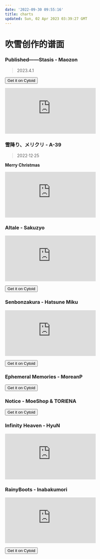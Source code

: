 ```yaml
---
date: '2022-09-30 09:55:16'
title: charts
updated: Sun, 02 Apr 2023 03:39:27 GMT
---
```

# 吹雪创作的谱面

### Published——Stasis - Maozon

> 2023.4.1

<button onclick="window.open('https://cytoid.io/levels/yuki.stasis.maozon')">Get it on Cytoid</button>

<iframe src="https://player.bilibili.com/player.html?aid=824312757&bvid=BV1Zg4y137ys&cid=1078970435&page=1" scrolling="no" border="0" frameborder="no" framespacing="0" allowfullscreen="true"> </iframe>

### 雪降り、メリクリ - A-39

> 2022·12·25

**Merry Christmas**


<iframe src="https://player.bilibili.com/player.html?aid=264060222&bvid=BV1ne411c76T&cid=932203572&page=1" scrolling="no" border="0" frameborder="no" framespacing="0" allowfullscreen="true"> </iframe>


### Altale - Sakuzyo


<iframe src="https://player.bilibili.com/player.html?aid=385029676&bvid=BV1UZ4y1q7Hx&cid=748802499&page=1" scrolling="no" border="0" frameborder="no" framespacing="0" allowfullscreen="true"> </iframe>

<button onclick="window.open('https://cytoid.io/levels/sakaino.altale.sakuzyo')">Get it on Cytoid</button>

### Senbonzakura - Hatsune Miku


<iframe src="https://player.bilibili.com/player.html?aid=510151462&bvid=BV1au411v7zB&cid=560992988&page=1" scrolling="no" border="0" frameborder="no" framespacing="0" allowfullscreen="true"> </iframe>


<button onclick="window.open('https://cytoid.io/levels/sakaino.senbonzakura.miku')">Get it on Cytoid</button>


### Ephemeral Memories - MoreanP

<button onclick="window.open('https://cytoid.io/levels/firesine.ephmem.moreanp')">Get it on Cytoid</button>

### Notice - MoeShop & TORIENA

<button onclick="window.open('https://cytoid.io/levels/firesine.notice.moeshop')">Get it on Cytoid</button>

### Infinity Heaven - HyuN



<iframe src="https://player.bilibili.com/player.html?aid=899438286&bvid=BV1HN4y1G7eW&cid=800059512&page=1" scrolling="no" border="0" frameborder="no" framespacing="0" allowfullscreen="true"> </iframe>


### RainyBoots - Inabakumori


<iframe src="https://player.bilibili.com/player.html?aid=301880225&bvid=BV1nF411w7QK&cid=800061321&page=1" scrolling="no" border="0" frameborder="no" framespacing="0" allowfullscreen="true"> </iframe>


<button onclick="window.open('https://cytoid.io/levels/sakaino.rainyboots.inabakumori')">Get it on Cytoid</button>
